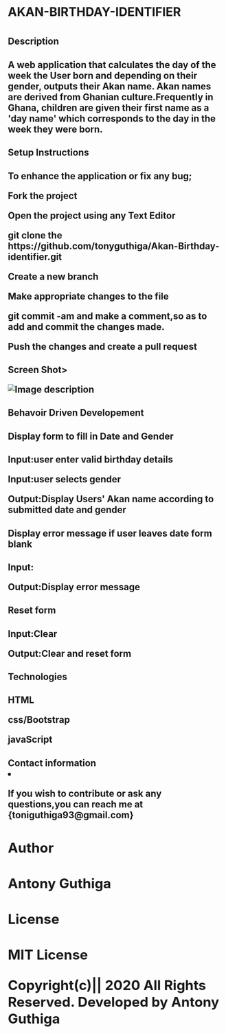 <h1>AKAN-BIRTHDAY-IDENTIFIER<h1>

<h2>Description<h2>
<p>A web application that calculates the day of the week the User born and depending on their gender, outputs their Akan name.
Akan names are derived from Ghanian culture.Frequently in Ghana, children are given their first name as a 'day name' which corresponds to the day in the week they were born.<p>

<h2>Setup Instructions<h2>
<p>To enhance the application or fix any bug;<p>
<p>Fork the project<p>
<p>Open the project using any Text Editor<p>
<p>git clone the https://github.com/tonyguthiga/Akan-Birthday-identifier.git<p>
<p>Create a new branch<p>
<p>Make appropriate changes to the file<p>
<p>git commit -am and make a comment,so as to add and commit the changes made.<p>
<p>Push the changes and create a pull request<p>

<h2>Screen Shot>

![Image description](../images/screenshot.png)

<h2>Behavoir Driven Developement<h2>
<h2>Display form to fill in Date and Gender<h2>
<p>Input:user enter valid birthday details<p>
<p>Input:user selects gender<p>
<p>Output:Display Users' Akan name according to submitted date and gender<p>

<h2>Display error message if user leaves date form blank<h2>
<p>Input:  <p>
<p>Output:Display error message<p>
<h2>Reset form<h2>
<p>Input:Clear<p>
<p>Output:Clear and reset form<p>

<h2>Technologies<h2>
<p>HTML<p>
<p>css/Bootstrap<p>
<p>javaScript<p>

<h2>Contact information<li>
<p>If you wish to contribute or ask any questions,you can reach me at {toniguthiga93@gmail.com}<p>

<h2>Author<h2>
<p>Antony Guthiga<p>

<h2>License<h2>
<p>MIT License<p>
<p>Copyright(c)|| 2020 All Rights Reserved. Developed by Antony Guthiga<p>